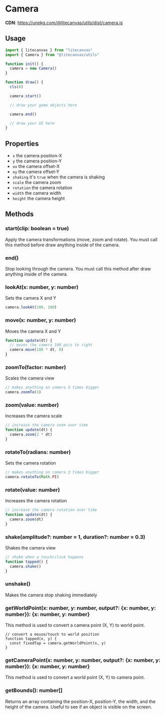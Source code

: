 # Camera

**CDN**: https://unpkg.com/@litecanvas/utils/dist/camera.js

## Usage

```js
import { litecanvas } from "litecanvas"
import { Camera } from "@litecanvas/utils"

function init() {
  camera = new Camera()
}

function draw() {
  cls(0)

  camera.start()

  // draw your game objects here

  camera.end()

  // draw your UI here
}
```

## Properties

- `x` the camera position-X
- `y` the camera position-Y
- `ox` the camera offset-X
- `oy` the camera offset-Y
- `shaking` it's `true` when the camera is shaking
- `scale` the camera zoom
- `rotation` the camera rotation
- `width` the camera width
- `height` the camera height

## Methods

### start(clip: boolean = true)

Apply the camera transformations (move, zoom and rotate). You must call this method before draw anything inside of the camera.

### end()

Stop looking through the camera. You must call this method after draw anything inside of the camera.

### lookAt(x: number, y: number)

Sets the camera X and Y

```js
camera.lookAt(100, 100)
```

### move(x: number, y: number)

Moves the camera X and Y

```js
function update(dt) {
  // moves the camera 100 px/s to right
  camera.move(100 * dt, 0)
}
```

### zoomTo(factor: number)

Scales the camera view

```js
// makes anything on camera 3 times bigger
camera.zoomTo(3)
```

### zoom(value: number)

Increases the camera scale

```js
// increase the camera zoom over time
function update(dt) {
  camera.zoom(2 * dt)
}
```

### rotateTo(radians: number)

Sets the camera rotation

```js
// makes anything on camera 3 times bigger
camera.rotateTo(Math.PI)
```

### rotate(value: number)

Increases the camera rotation

```js
// increase the camera rotation over time
function update(dt) {
  camera.zoom(dt)
}
```

### shake(amplitude?: number = 1, duration?: number = 0.3)

Shakes the camera view

```js
// shake when a touch/click happens
function tapped() {
  camera.shake()
}
```

### unshake()

Makes the camera stop shaking immediately

### getWorldPoint(x: number, y: number, output?: {x: number, y: number}): {x: number, y: number}

This method is used to convert a camera point (X, Y) to world point.

```
// convert a mouse/touch to world position
function tapped(x, y) {
  const fixedTap = camera.getWorldPoint(x, y)
}
```

### getCameraPoint(x: number, y: number, output?: {x: number, y: number}): {x: number, y: number}

This method is used to convert a world point (X, Y) to camera point.

### getBounds(): number[]

Returns an array containing the position-X, position-Y, the width, and the height of the camera.
Useful to see if an object is visible on the screen.
